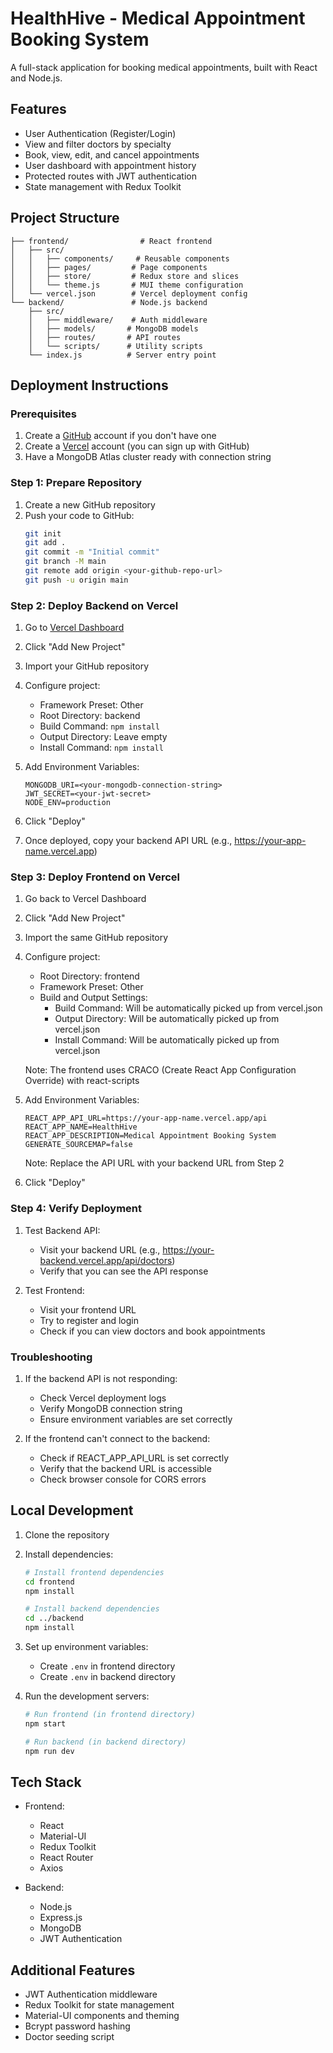 # HealthHive - Medical Appointment Booking System

A full-stack application for booking medical appointments, built with React and Node.js.

## Features

- User Authentication (Register/Login)
- View and filter doctors by specialty
- Book, view, edit, and cancel appointments
- User dashboard with appointment history
- Protected routes with JWT authentication
- State management with Redux Toolkit

## Project Structure

```
├── frontend/                # React frontend
│   ├── src/
│   │   ├── components/     # Reusable components
│   │   ├── pages/         # Page components
│   │   ├── store/         # Redux store and slices
│   │   └── theme.js       # MUI theme configuration
│   └── vercel.json        # Vercel deployment config
└── backend/               # Node.js backend
    ├── src/
    │   ├── middleware/    # Auth middleware
    │   ├── models/       # MongoDB models
    │   ├── routes/       # API routes
    │   └── scripts/      # Utility scripts
    └── index.js          # Server entry point
```

## Deployment Instructions

### Prerequisites
1. Create a [GitHub](https://github.com) account if you don't have one
2. Create a [Vercel](https://vercel.com) account (you can sign up with GitHub)
3. Have a MongoDB Atlas cluster ready with connection string

### Step 1: Prepare Repository
1. Create a new GitHub repository
2. Push your code to GitHub:
   ```bash
   git init
   git add .
   git commit -m "Initial commit"
   git branch -M main
   git remote add origin <your-github-repo-url>
   git push -u origin main
   ```

### Step 2: Deploy Backend on Vercel
1. Go to [Vercel Dashboard](https://vercel.com/dashboard)
2. Click "Add New Project"
3. Import your GitHub repository
4. Configure project:
   - Framework Preset: Other
   - Root Directory: backend
   - Build Command: `npm install`
   - Output Directory: Leave empty
   - Install Command: `npm install`

5. Add Environment Variables:
   ```
   MONGODB_URI=<your-mongodb-connection-string>
   JWT_SECRET=<your-jwt-secret>
   NODE_ENV=production
   ```

6. Click "Deploy"
7. Once deployed, copy your backend API URL (e.g., https://your-app-name.vercel.app)

### Step 3: Deploy Frontend on Vercel
1. Go back to Vercel Dashboard
2. Click "Add New Project"
3. Import the same GitHub repository
4. Configure project:
   - Root Directory: frontend
   - Framework Preset: Other
   - Build and Output Settings:
     - Build Command: Will be automatically picked up from vercel.json
     - Output Directory: Will be automatically picked up from vercel.json
     - Install Command: Will be automatically picked up from vercel.json

   Note: The frontend uses CRACO (Create React App Configuration Override) with react-scripts

5. Add Environment Variables:
   ```
   REACT_APP_API_URL=https://your-app-name.vercel.app/api
   REACT_APP_NAME=HealthHive
   REACT_APP_DESCRIPTION=Medical Appointment Booking System
   GENERATE_SOURCEMAP=false
   ```
   Note: Replace the API URL with your backend URL from Step 2

6. Click "Deploy"

### Step 4: Verify Deployment
1. Test Backend API:
   - Visit your backend URL (e.g., https://your-backend.vercel.app/api/doctors)
   - Verify that you can see the API response

2. Test Frontend:
   - Visit your frontend URL
   - Try to register and login
   - Check if you can view doctors and book appointments

### Troubleshooting
1. If the backend API is not responding:
   - Check Vercel deployment logs
   - Verify MongoDB connection string
   - Ensure environment variables are set correctly

2. If the frontend can't connect to the backend:
   - Check if REACT_APP_API_URL is set correctly
   - Verify that the backend URL is accessible
   - Check browser console for CORS errors

## Local Development

1. Clone the repository
2. Install dependencies:
   ```bash
   # Install frontend dependencies
   cd frontend
   npm install

   # Install backend dependencies
   cd ../backend
   npm install
   ```

3. Set up environment variables:
   - Create `.env` in frontend directory
   - Create `.env` in backend directory

4. Run the development servers:
   ```bash
   # Run frontend (in frontend directory)
   npm start

   # Run backend (in backend directory)
   npm run dev
   ```

## Tech Stack

- Frontend:
  - React
  - Material-UI
  - Redux Toolkit
  - React Router
  - Axios

- Backend:
  - Node.js
  - Express.js
  - MongoDB
  - JWT Authentication

## Additional Features

- JWT Authentication middleware
- Redux Toolkit for state management
- Material-UI components and theming
- Bcrypt password hashing
- Doctor seeding script
